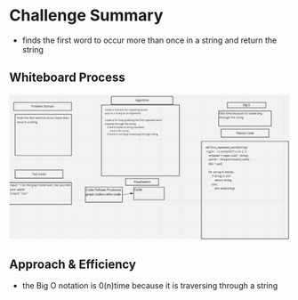 
# Challenge Summary
- finds the first word to occur more than once in a string and return the string

## Whiteboard Process
![Code Challenge31](codeChallenge31.png)

## Approach & Efficiency
- the Big O notation is 0(n)time because it is traversing through a string



